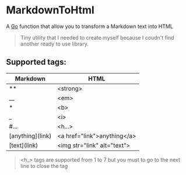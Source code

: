 # MarkdownToHtml
A [Go](https://golang.org) function that allow you to transform a Markdown text into HTML
> Tiny utility that I needed to create myself because I coudn't find another ready to use library.


## Supported tags:
| Markdown          | HTML                                    |
| ----------------- | --------------------------------------- |
| **                | &lt;strong&gt;                          |
| __                | &lt;em&gt;                              |
| *                 | &lt;b&gt;                               |
| _                 | &lt;i&gt;                               |
| #...              | &lt;h...&gt;                            |
| \[anything](link) | &lt;a href="link"&gt;anything&lt;/a&gt; |
| \[text](link)     | &lt;img str="link" alt="text"&gt;       |

> <h_> tags are supported from 1 to 7 but you must to go to the next line to close the tag

